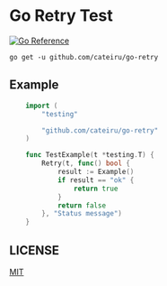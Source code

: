 # Go Retry Test

[![Go Reference](https://pkg.go.dev/badge/github.com/cateiru/go-retry.svg)](https://pkg.go.dev/github.com/cateiru/go-retry)

```text
go get -u github.com/cateiru/go-retry
```

## Example

```go
    import (
        "testing"

        "github.com/cateiru/go-retry"
    )

    func TestExample(t *testing.T) {
        Retry(t, func() bool {
            result := Example()
            if result == "ok" {
                return true
            }
            return false
        }, "Status message")
    }
```

## LICENSE

[MIT](./LICENSE)
